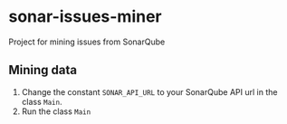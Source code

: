 # sonar-issues-miner
Project for mining issues from SonarQube

## Mining data

1. Change the constant `SONAR_API_URL` to your SonarQube API url in the class `Main`. 
2. Run the class `Main`
